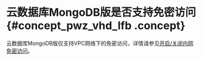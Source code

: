 # 云数据库MongoDB版是否支持免密访问 {#concept_pwz_vhd_lfb .concept}

云数据库MongoDB版仅支持VPC网络下的免密访问，详情请参见[开启/关闭内网免密访问](../../../../cn.zh-CN/用户指南/实例管理/开启__关闭内网免密访问.md#)。

